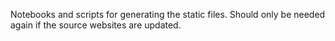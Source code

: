 
Notebooks and scripts for generating the static files.
Should only be needed again if the source websites are updated.

